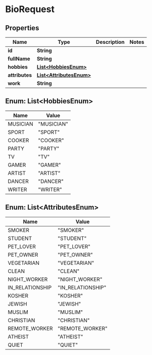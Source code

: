 

# BioRequest


## Properties

| Name | Type | Description | Notes |
|------------ | ------------- | ------------- | -------------|
|**id** | **String** |  |  |
|**fullName** | **String** |  |  |
|**hobbies** | [**List&lt;HobbiesEnum&gt;**](#List&lt;HobbiesEnum&gt;) |  |  |
|**attributes** | [**List&lt;AttributesEnum&gt;**](#List&lt;AttributesEnum&gt;) |  |  |
|**work** | **String** |  |  |



## Enum: List&lt;HobbiesEnum&gt;

| Name | Value |
|---- | -----|
| MUSICIAN | &quot;MUSICIAN&quot; |
| SPORT | &quot;SPORT&quot; |
| COOKER | &quot;COOKER&quot; |
| PARTY | &quot;PARTY&quot; |
| TV | &quot;TV&quot; |
| GAMER | &quot;GAMER&quot; |
| ARTIST | &quot;ARTIST&quot; |
| DANCER | &quot;DANCER&quot; |
| WRITER | &quot;WRITER&quot; |



## Enum: List&lt;AttributesEnum&gt;

| Name | Value |
|---- | -----|
| SMOKER | &quot;SMOKER&quot; |
| STUDENT | &quot;STUDENT&quot; |
| PET_LOVER | &quot;PET_LOVER&quot; |
| PET_OWNER | &quot;PET_OWNER&quot; |
| VEGETARIAN | &quot;VEGETARIAN&quot; |
| CLEAN | &quot;CLEAN&quot; |
| NIGHT_WORKER | &quot;NIGHT_WORKER&quot; |
| IN_RELATIONSHIP | &quot;IN_RELATIONSHIP&quot; |
| KOSHER | &quot;KOSHER&quot; |
| JEWISH | &quot;JEWISH&quot; |
| MUSLIM | &quot;MUSLIM&quot; |
| CHRISTIAN | &quot;CHRISTIAN&quot; |
| REMOTE_WORKER | &quot;REMOTE_WORKER&quot; |
| ATHEIST | &quot;ATHEIST&quot; |
| QUIET | &quot;QUIET&quot; |



